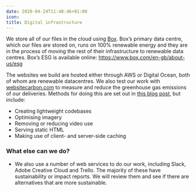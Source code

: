 ```yaml
---
date: 2020-04-24T11:48:46+01:00
icon:
title: Digital infrastructure
---
```


<p>We store all of our files in the cloud using <a href="https://www.box.com/" target="_blank" rel="noreferrer noopener">Box</a>. Box’s primary data centre, which our files are stored on, runs on 100% renewable energy and they are in the process of moving the rest of their infrastructure to renewable data centres. Box’s ESG is available online: <a href="https://www.box.com/en-gb/about-us/esg"></a><a href="https://www.box.com/en-gb/about-us/esg">https://www.box.com/en-gb/about-us/esg</a></p>
<p>The websites we build are hosted either through AWS or Digital Ocean, both of whom are renewable datacentres. We also test our work with <a href="https://www.websitecarbon.com/">websitecarbon.com</a> to measure and reduce the greenhouse gas emissions of our deliveries. Methods for doing this are set out in <a href="https://madebykind.com/blog/building-a-more-sustainable-website-architecture/">this blog post</a>, but include:</p>
<ul><li>Creating lightweight codebases</li><li>Optimising imagery</li><li>Removing or reducing video use</li><li>Serving static HTML</li><li>Making use of client- and server-side caching</li></ul><h3>What else can we do?</h3>
<ul><li>We also use a number of web services to do our work, including Slack, Adobe Creative Cloud and Trello. The majority of these have sustainability or impact reports. We will review them and see if there are alternatives that are more sustainable.</li></ul>
